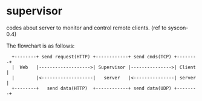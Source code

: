 # supervisor
codes about server to monitor and control remote clients. (ref to syscon-0.4)

The flowchart is as follows:

```
  +--------+ send request(HTTP) +------------+ send cmds(TCP) +--------+
  |  Web   |------------------->| Supervisor |--------------->| Client |
  |        |<-------------------|   server   |<---------------| server |
  +--------+   send data(HTTP)  +------------+ send data(UDP) +--------+
```
